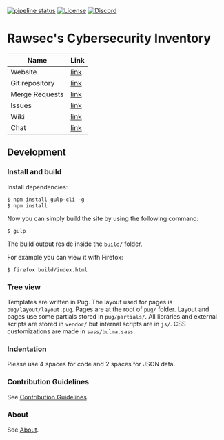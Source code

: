 [![pipeline status](https://gitlab.com/noraj/rawsec-cybersecurity-list/badges/master/pipeline.svg)](https://gitlab.com/noraj/rawsec-cybersecurity-list/commits/master)
[![License](https://img.shields.io/github/license/noraj/rawsec-cybersecurity-inventory.svg)](https://gitlab.com/noraj/rawsec-cybersecurity-list/blob/master/LICENSE)
[![Discord](https://img.shields.io/discord/437247125508587540.svg?style=flat&logo=discord)](https://discord.gg/Wspwv2h)

# Rawsec's Cybersecurity Inventory

Name            | Link
---             | ---
Website         | [link](https://list.rawsec.ml)
Git repository  | [link](https://gitlab.com/noraj/rawsec-cybersecurity-list)
Merge Requests  | [link](https://gitlab.com/noraj/rawsec-cybersecurity-list/merge_requests)
Issues          | [link](https://gitlab.com/noraj/rawsec-cybersecurity-list/issues)
Wiki            | [link](https://gitlab.com/noraj/rawsec-cybersecurity-list/wikis/home)
Chat            | [link](https://discord.gg/Wspwv2h)

## Development

### Install and build

Install dependencies:

```
$ npm install gulp-cli -g
$ npm install
```

Now you can simply build the site by using the following command:

```
$ gulp
```

The build output reside inside the `build/` folder.

For example you can view it with Firefox:

```
$ firefox build/index.html
```

### Tree view

Templates are written in Pug. The layout used for pages is `pug/layout/layout.pug`. Pages are at the root of `pug/` folder. Layout and pages use some partials stored in `pug/partials/`. All libraries and external scripts are stored in `vendor/` but internal scripts are in `js/`. CSS customizations are made in `sass/bulma.sass`.

### Indentation

Please use 4 spaces for code and 2 spaces for JSON data.

### Contribution Guidelines

See [Contribution Guidelines](https://list.rawsec.ml/contribute.html).

### About

See [About](https://list.rawsec.ml/about.html).
